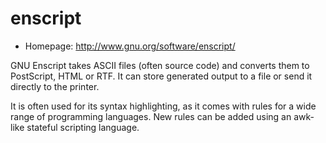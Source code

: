 # enscript

* Homepage: http://www.gnu.org/software/enscript/

GNU Enscript takes ASCII files (often source code) and converts them to
 PostScript, HTML or RTF.  It can store generated output to a file or send
 it directly to the printer.

 It is often used for its syntax highlighting, as it comes with rules for a
 wide range of programming languages.  New rules can be added using an awk-
 like stateful scripting language.
